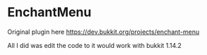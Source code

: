 # EnchantMenu

Original plugin here https://dev.bukkit.org/projects/enchant-menu

All I did was edit the code to it would work with bukkit 1.14.2
